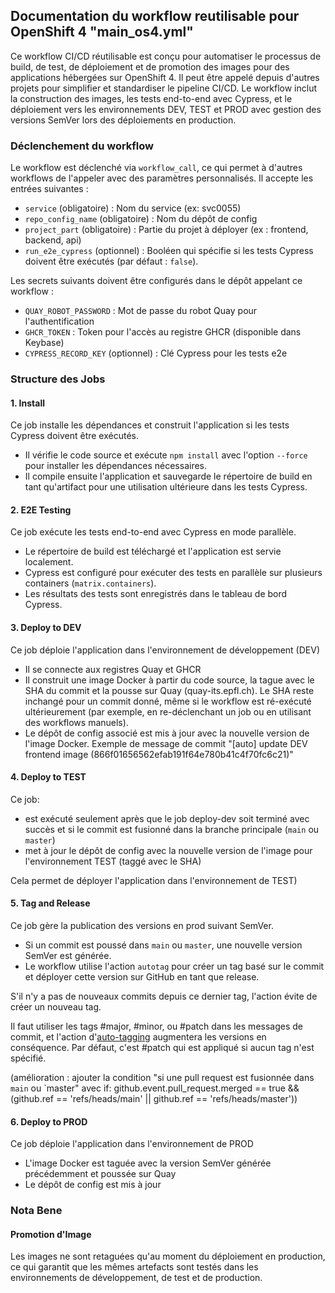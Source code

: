## Documentation du workflow reutilisable pour OpenShift 4 "main_os4.yml"

Ce workflow CI/CD réutilisable est conçu pour automatiser le processus de build, de test, de déploiement et de promotion des images pour des applications hébergées sur OpenShift 4. Il peut être appelé depuis d'autres projets pour simplifier et standardiser le pipeline CI/CD. Le workflow inclut la construction des images, les tests end-to-end avec Cypress, et le déploiement vers les environnements DEV, TEST et PROD avec gestion des versions SemVer lors des déploiements en production.

### Déclenchement du workflow

Le workflow est déclenché via `workflow_call`, ce qui permet à d'autres workflows de l'appeler avec des paramètres personnalisés. Il accepte les entrées suivantes :

- `service` (obligatoire) : Nom du service (ex: svc0055)
- `repo_config_name` (obligatoire) : Nom du dépôt de config
- `project_part` (obligatoire) : Partie du projet à déployer (ex : frontend, backend, api)
- `run_e2e_cypress` (optionnel) : Booléen qui spécifie si les tests Cypress doivent être exécutés (par défaut : `false`).

Les secrets suivants doivent être configurés dans le dépôt appelant ce workflow :

- `QUAY_ROBOT_PASSWORD` : Mot de passe du robot Quay pour l'authentification
- `GHCR_TOKEN` : Token pour l'accès au registre GHCR (disponible dans Keybase)
- `CYPRESS_RECORD_KEY` (optionnel) : Clé Cypress pour les tests e2e

### Structure des Jobs

#### 1. **Install**
Ce job installe les dépendances et construit l'application si les tests Cypress doivent être exécutés.

- Il vérifie le code source et exécute `npm install` avec l'option `--force` pour installer les dépendances nécessaires.
- Il compile ensuite l'application et sauvegarde le répertoire de build en tant qu'artifact pour une utilisation ultérieure dans les tests Cypress.

#### 2. **E2E Testing**
Ce job exécute les tests end-to-end avec Cypress en mode parallèle.

- Le répertoire de build est téléchargé et l'application est servie localement.
- Cypress est configuré pour exécuter des tests en parallèle sur plusieurs containers (`matrix.containers`).
- Les résultats des tests sont enregistrés dans le tableau de bord Cypress.

#### 3. **Deploy to DEV**
Ce job déploie l'application dans l'environnement de développement (DEV)

- Il se connecte aux registres Quay et GHCR
- Il construit une image Docker à partir du code source, la tague avec le SHA du commit et la pousse sur Quay (quay-its.epfl.ch). Le SHA reste inchangé pour un commit donné, même si le workflow est ré-exécuté ultérieurement (par exemple, en re-déclenchant un job ou en utilisant des workflows manuels).
- Le dépôt de config associé est mis à jour avec la nouvelle version de l'image Docker. Exemple de message de commit "[auto] update DEV frontend image (866f01656562efab191f64e780b41c4f70fc6c21)"

#### 4. **Deploy to TEST**
Ce job: 
- est exécuté seulement après que le job deploy-dev soit terminé avec succès et si le commit est fusionné dans la branche principale (`main` ou `master`)
- met à jour le dépôt de config avec la nouvelle version de l'image pour l'environnement TEST (taggé avec le SHA)

Cela permet de déployer l'application dans l'environnement de TEST)

#### 5. **Tag and Release**
Ce job gère la publication des versions en prod suivant SemVer.

- Si un commit est poussé dans `main` ou `master`, une nouvelle version SemVer est générée.
- Le workflow utilise l'action `autotag` pour créer un tag basé sur le commit et déployer cette version sur GitHub en tant que release.

S'il n'y a pas de nouveaux commits depuis ce dernier tag, l'action évite de créer un nouveau tag.

Il faut utiliser les tags #major, #minor, ou #patch dans les messages de commit, et l'action d'[auto-tagging](https://github.com/phish108/autotag-action) augmentera les versions en conséquence. Par défaut, c'est #patch qui est appliqué si aucun tag n'est spécifié.

(amélioration : ajouter la condition "si une pull request est fusionnée dans `main` ou `master" avec if: github.event.pull_request.merged == true && (github.ref == 'refs/heads/main' || github.ref == 'refs/heads/master'))

#### 6. **Deploy to PROD**
Ce job déploie l'application dans l'environnement de PROD

- L'image Docker est taguée avec la version SemVer générée précédemment et poussée sur Quay
- Le dépôt de config est mis à jour

### Nota Bene

#### Promotion d'Image
Les images ne sont retaguées qu'au moment du déploiement en production, ce qui garantit que les mêmes artefacts sont testés dans les environnements de développement, de test et de production.